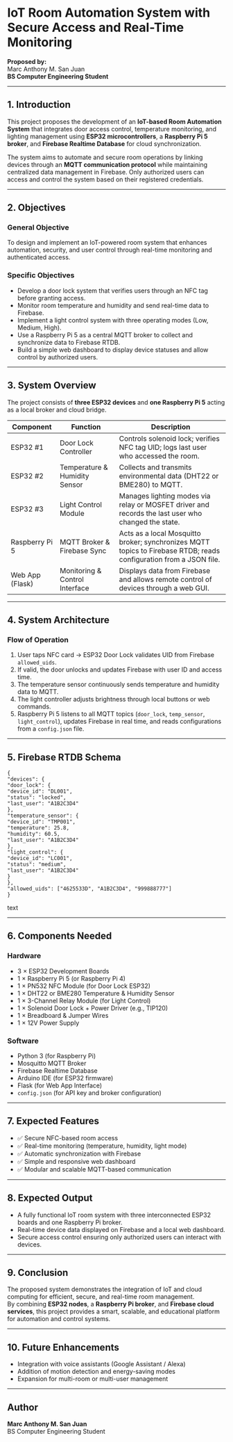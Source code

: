 # IoT Room Automation System with Secure Access and Real-Time Monitoring

**Proposed by:**  
Marc Anthony M. San Juan  
**BS Computer Engineering Student**

---

## 1. Introduction

This project proposes the development of an **IoT-based Room Automation System** that integrates door access control, temperature monitoring, and lighting management using **ESP32 microcontrollers**, a **Raspberry Pi 5 broker**, and **Firebase Realtime Database** for cloud synchronization.

The system aims to automate and secure room operations by linking devices through an **MQTT communication protocol** while maintaining centralized data management in Firebase. Only authorized users can access and control the system based on their registered credentials.

---

## 2. Objectives

### General Objective
To design and implement an IoT-powered room system that enhances automation, security, and user control through real-time monitoring and authenticated access.

### Specific Objectives
- Develop a door lock system that verifies users through an NFC tag before granting access.  
- Monitor room temperature and humidity and send real-time data to Firebase.  
- Implement a light control system with three operating modes (Low, Medium, High).  
- Use a Raspberry Pi 5 as a central MQTT broker to collect and synchronize data to Firebase RTDB.  
- Build a simple web dashboard to display device statuses and allow control by authorized users.

---

## 3. System Overview

The project consists of **three ESP32 devices** and **one Raspberry Pi 5** acting as a local broker and cloud bridge.

| Component | Function | Description |
|------------|-----------|-------------|
| ESP32 #1 | Door Lock Controller | Controls solenoid lock; verifies NFC tag UID; logs last user who accessed the room. |
| ESP32 #2 | Temperature & Humidity Sensor | Collects and transmits environmental data (DHT22 or BME280) to MQTT. |
| ESP32 #3 | Light Control Module | Manages lighting modes via relay or MOSFET driver and records the last user who changed the state. |
| Raspberry Pi 5 | MQTT Broker & Firebase Sync | Acts as a local Mosquitto broker; synchronizes MQTT topics to Firebase RTDB; reads configuration from a JSON file. |
| Web App (Flask) | Monitoring & Control Interface | Displays data from Firebase and allows remote control of devices through a web GUI. |

---

## 4. System Architecture

### Flow of Operation
1. User taps NFC card → ESP32 Door Lock validates UID from Firebase `allowed_uids`.  
2. If valid, the door unlocks and updates Firebase with user ID and access time.  
3. The temperature sensor continuously sends temperature and humidity data to MQTT.  
4. The light controller adjusts brightness through local buttons or web commands.  
5. Raspberry Pi 5 listens to all MQTT topics (`door_lock`, `temp_sensor`, `light_control`), updates Firebase in real time, and reads configurations from a `config.json` file.

---

## 5. Firebase RTDB Schema
```
{
"devices": {
"door_lock": {
"device_id": "DL001",
"status": "locked",
"last_user": "A1B2C3D4"
},
"temperature_sensor": {
"device_id": "TMP001",
"temperature": 25.8,
"humidity": 60.5,
"last_user": "A1B2C3D4"
},
"light_control": {
"device_id": "LC001",
"status": "medium",
"last_user": "A1B2C3D4"
}
},
"allowed_uids": ["4625533D", "A1B2C3D4", "999888777"]
} 
```
text

---

## 6. Components Needed

### Hardware
- 3 × ESP32 Development Boards  
- 1 × Raspberry Pi 5 (or Raspberry Pi 4)  
- 1 × PN532 NFC Module (for Door Lock ESP32)  
- 1 × DHT22 or BME280 Temperature & Humidity Sensor  
- 1 × 3-Channel Relay Module (for Light Control)  
- 1 × Solenoid Door Lock + Power Driver (e.g., TIP120)  
- 1 × Breadboard & Jumper Wires  
- 1 × 12V Power Supply  

### Software
- Python 3 (for Raspberry Pi)  
- Mosquitto MQTT Broker  
- Firebase Realtime Database  
- Arduino IDE (for ESP32 firmware)  
- Flask (for Web App Interface)  
- `config.json` (for API key and broker configuration)

---

## 7. Expected Features

- ✅ Secure NFC-based room access  
- ✅ Real-time monitoring (temperature, humidity, light mode)  
- ✅ Automatic synchronization with Firebase  
- ✅ Simple and responsive web dashboard  
- ✅ Modular and scalable MQTT-based communication  

---

## 8. Expected Output

- A fully functional IoT room system with three interconnected ESP32 boards and one Raspberry Pi broker.  
- Real-time device data displayed on Firebase and a local web dashboard.  
- Secure access control ensuring only authorized users can interact with devices.

---

## 9. Conclusion

The proposed system demonstrates the integration of IoT and cloud computing for efficient, secure, and real-time room management.  
By combining **ESP32 nodes**, a **Raspberry Pi broker**, and **Firebase cloud services**, this project provides a smart, scalable, and educational platform for automation and control systems.

---

## 10. Future Enhancements

- Integration with voice assistants (Google Assistant / Alexa)  
- Addition of motion detection and energy-saving modes  
- Expansion for multi-room or multi-user management  

---

## Author

**Marc Anthony M. San Juan**  
BS Computer Engineering Student 
